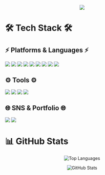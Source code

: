 <p align="center">
  <img src="https://capsule-render.vercel.app/api?type=waving&color=gradient&text=Jiwoo's%20Github&height=100&fontSize=50&fontAlignY=35" />
</p>


# 🛠 Tech Stack 🛠

## ⚡ Platforms & Languages ⚡
<p>
  <img src="https://img.shields.io/badge/Java-007396?style=for-the-badge&logo=java&logoColor=white" />
  <img src="https://img.shields.io/badge/HTML5-E34F26?style=for-the-badge&logo=html5&logoColor=white" />
  <img src="https://img.shields.io/badge/CSS3-1572B6?style=for-the-badge&logo=css3&logoColor=white" />
  <img src="https://img.shields.io/badge/JavaScript-F7DF1E?style=for-the-badge&logo=javascript&logoColor=black" />
  <img src="https://img.shields.io/badge/MySQL-4479A1?style=for-the-badge&logo=mysql&logoColor=white" />
  <img src="https://img.shields.io/badge/AWS-232F3E?style=for-the-badge&logo=amazon-aws&logoColor=white" />
  <img src="https://img.shields.io/badge/Spring-6DB33F?style=for-the-badge&logo=spring&logoColor=white" />
  <img src="https://img.shields.io/badge/Bootstrap-563D7C?style=for-the-badge&logo=bootstrap&logoColor=white" />
  <img src="https://img.shields.io/badge/React-61DAFB?style=for-the-badge&logo=react&logoColor=black" />
</p>

## ⚙ Tools ⚙
<p>
  <img src="https://img.shields.io/badge/Eclipse-2C2255?style=for-the-badge&logo=eclipse&logoColor=white" />
  <img src="https://img.shields.io/badge/Visual_Studio_Code-0078d7?style=for-the-badge&logo=visual%20studio%20code&logoColor=white" />
  <img src="https://img.shields.io/badge/IntelliJ%20IDEA-000000?style=for-the-badge&logo=intellij-idea&logoColor=white" />
  <img src="https://img.shields.io/badge/GitHub-181717?style=for-the-badge&logo=github&logoColor=white" />
</p>

## 🌐 SNS & Portfolio 🌐
<p>
  <a href="https://velog.io/@westjiwuuu"><img src="https://img.shields.io/badge/Velog-20C997?style=for-the-badge&logo=velog&logoColor=white" /></a>
  <a href="mailto:westjiuuu@naver.com"><img src="https://img.shields.io/badge/Naver%20Mail-03C75A?style=for-the-badge&logo=naver&logoColor=white" /></a>
</p>

# 📊 GitHub Stats

<p align="center">
  <img src="https://github-readme-stats.vercel.app/api/top-langs/?username=westjiuuu&layout=compact&theme=radical" alt="Top Languages" />
</p>

<p align="center">
  <img src="https://github-readme-stats.vercel.app/api?username=westjiuuu&show_icons=true&theme=radical" alt="GitHub Stats" />
</p>

